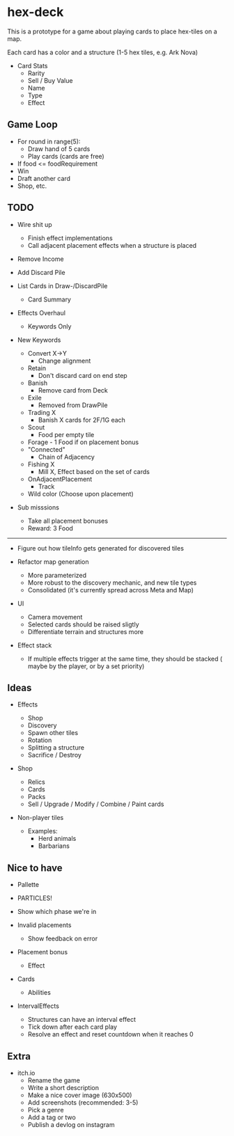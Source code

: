 # hex-deck

This is a prototype for a game about playing cards to place hex-tiles on a map.

Each card has a color and a structure (1-5 hex tiles, e.g. Ark Nova)

- Card Stats
  - Rarity
  - Sell / Buy Value
  - Name
  - Type
  - Effect

## Game Loop

- For round in range(5):
  - Draw hand of 5 cards
  - Play cards (cards are free)
- If food <= foodRequirement
- Win
- Draft another card
- Shop, etc.

## TODO

- Wire shit up
  - Finish effect implementations
  - Call adjacent placement effects when a structure is placed

- Remove Income
- Add Discard Pile
- List Cards in Draw-/DiscardPile
  - Card Summary

- Effects Overhaul
  - Keywords Only

- New Keywords
  - Convert X->Y
    - Change alignment
  - Retain
    - Don't discard card on end step
  - Banish
    - Remove card from Deck
  - Exile
    - Removed from DrawPile
  - Trading X
    - Banish X cards for 2F/1G each
  - Scout
    - Food per empty tile
  - Forage - 1 Food if on placement bonus
  - "Connected"
    - Chain of Adjacency
  - Fishing X
    - Mill X, Effect based on the set of cards
  - OnAdjacentPlacement
    - Track
  - Wild color (Choose upon placement)

- Sub misssions
  - Take all placement bonuses
  - Reward: 3 Food

---

- Figure out how tileInfo gets generated for discovered tiles

- Refactor map generation
  - More parameterized
  - More robust to the discovery mechanic, and new tile types
  - Consolidated (it's currently spread across Meta and Map)

- UI
  - Camera movement
  - Selected cards should be raised sligtly
  - Differentiate terrain and structures more

- Effect stack
  - If multiple effects trigger at the same time, they should be stacked ( maybe by the player, or by a set priority)

## Ideas

- Effects
  - Shop
  - Discovery
  - Spawn other tiles
  - Rotation
  - Splitting a structure
  - Sacrifice / Destroy

- Shop
  - Relics
  - Cards
  - Packs
  - Sell / Upgrade / Modify / Combine / Paint cards

- Non-player tiles  
  - Examples:
    - Herd animals
    - Barbarians

## Nice to have

- Pallette
- PARTICLES!
- Show which phase we're in
- Invalid placements
  - Show feedback on error
- Placement bonus
  - Effect
- Cards
  - Abilities

- IntervalEffects
  - Structures can have an interval effect
  - Tick down after each card play
  - Resolve an effect and reset countdown when it reaches 0

## Extra

- itch.io
  - Rename the game
  - Write a short description
  - Make a nice cover image (630x500)
  - Add screenshots (recommended: 3-5)
  - Pick a genre
  - Add a tag or two
  - Publish a devlog on instagram
